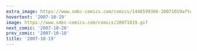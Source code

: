 ```yaml
---
extra_image: https://www.smbc-comics.com/comics/1448599366-20071019after.png
hovertext: '2007-10-19'
image: https://www.smbc-comics.com/comics/20071019.gif
next_comic: '2007-10-20'
prev_comic: '2007-10-18'
title: '2007-10-19'
---
```


